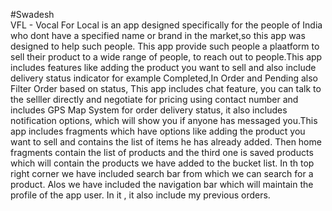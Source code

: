 #Swadesh
<br>
VFL - Vocal For Local is an app designed specifically for the people of India who dont have a specified name or brand in the market,so this app was designed to help such people.
This app provide such people a plaatform to sell their product to a wide range of people, to reach out to people.This app includes features like adding the
product you want to sell and also include delivery status indicator for example Completed,In Order and Pending also Filter Order based on status,
This app includes chat feature, you can talk to the selller directly and negotiate for pricing using contact number and includes GPS Map System for order delivery status, it also includes notification options, which will show you
if anyone has messaged you.This app includes fragments which have options like adding the product you want to sell and contains the list of items he has already added.
Then home fragments contain the list of products and the third one is saved products which will contain the products we have added to the bucket list.
In th top right corner we have included search bar from which we can search for a product. Alos we have included the navigation bar which will maintain the profile of the
app user. In it , it also include my previous orders.
